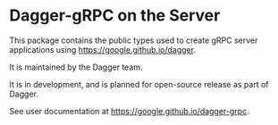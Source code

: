 # Dagger-gRPC on the Server

This package contains the public types used to create gRPC server applications
using https://google.github.io/dagger.

It is maintained by the Dagger team.

It is in development, and is planned for open-source release as part of Dagger.

See user documentation at https://google.github.io/dagger-grpc.
